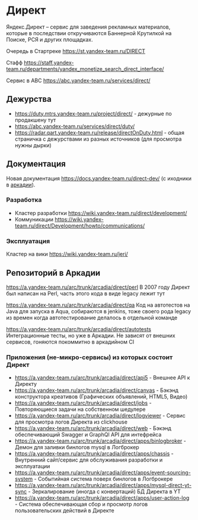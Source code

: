 # Директ
Яндекс.Директ – сервис для заведения рекламных материалов, которые в последствии откручиваются Баннерной Крутилкой на Поиске, РСЯ и других площадках.

Очередь в Стартреке https://st.yandex-team.ru/DIRECT

Стафф https://staff.yandex-team.ru/departments/yandex_monetize_search_direct_interface/

Сервис в ABC https://abc.yandex-team.ru/services/direct/

## Дежурства
- https://duty.mtrs.yandex-team.ru/project/direct/ - дежурные по продакшену тут
- https://abc.yandex-team.ru/services/direct/duty/
- https://radar.qart.yandex-team.ru/release/directOnDuty.html - общая страничка с дежурствами из разных источников (для просмотра нужны дырки) 

## Документация
Новая документация https://docs.yandex-team.ru/direct-dev/ (с иходники в [аркадии](https://a.yandex-team.ru/arc/trunk/arcadia/direct/docs/)). 

### Разработка
- Кластер разработки https://wiki.yandex-team.ru/direct/development/
- Коммуникации https://wiki.yandex-team.ru/direct/Development/howto/communications/

### Эксплуатация
Кластер на вики https://wiki.yandex-team.ru/jeri/

## Репозиторий в Аркадии
https://a.yandex-team.ru/arc/trunk/arcadia/direct/perl
В 2007 году Директ был написан на Perl, часть этого кода в виде legacy лежит тут

https://a.yandex-team.ru/arc/trunk/arcadia/direct/qa
Код на автотестов на Java для запуска в Aqua, собираются в jenkins, тоже своего рода legacy из времен когда автотестирование делалось в отдельной команде

https://a.yandex-team.ru/arc/trunk/arcadia/direct/autotests
Интеграционные тесты, но уже в Аркадии. Не зависят от внешних сервисов, гоняются покоммитно в аркадийном CI

### Приложения (не-микро-сервисы) из которых состоит Директ
- https://a.yandex-team.ru/arc/trunk/arcadia/direct/api5 - Внешнее API к Директу
- https://a.yandex-team.ru/arc/trunk/arcadia/direct/canvas - Бэкэнд конструктора креативов (Графических объявлений, HTML5, Видео)
- https://a.yandex-team.ru/arc/trunk/arcadia/direct/jobs - Повторяющиеся задачи на собственном шедулере
- https://a.yandex-team.ru/arc/trunk/arcadia/direct/logviewer - Сервис для просмотра логов Директа из clickhouse
- https://a.yandex-team.ru/arc/trunk/arcadia/direct/web - Бэкэнд обеспечивающий Swagger и GraphQl API для интефрейса
- https://a.yandex-team.ru/arc/trunk/arcadia/direct/apps/binlogbroker - Демон для заливки бинлогов mysql в Логброкер
- https://a.yandex-team.ru/arc/trunk/arcadia/direct/apps/chassis - Внутренний сайт/сервис для обслуживания разработки и эксплуатации
- https://a.yandex-team.ru/arc/trunk/arcadia/direct/apps/event-sourcing-system - Событийная система поверх бинлогов в Логброкере
- https://a.yandex-team.ru/arc/trunk/arcadia/direct/apps/mysql-direct-yt-sync - Зеркалирование (иногда с конвертаций) БД Директа в YT
- https://a.yandex-team.ru/arc/trunk/arcadia/direct/apps/user-action-log - Система обеспечивающая сбор и просмотр логов пользовательских действий в Директе
